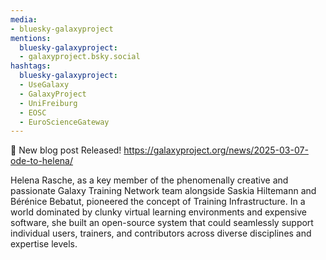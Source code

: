 ```yaml
---
media:
- bluesky-galaxyproject
mentions:
  bluesky-galaxyproject:
  - galaxyproject.bsky.social
hashtags:
  bluesky-galaxyproject:
  - UseGalaxy
  - GalaxyProject
  - UniFreiburg
  - EOSC
  - EuroScienceGateway
---
```

📝 New blog post Released!
https://galaxyproject.org/news/2025-03-07-ode-to-helena/

Helena Rasche, as a key member of the phenomenally creative and passionate Galaxy Training Network team alongside Saskia Hiltemann and Bérénice Bebatut, pioneered the concept of Training Infrastructure. In a world dominated by clunky virtual learning environments and expensive software, she built an open-source system that could seamlessly support individual users, trainers, and contributors across diverse disciplines and expertise levels.
